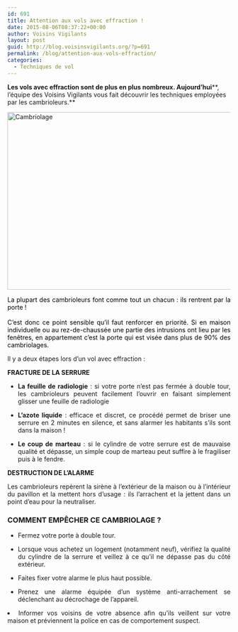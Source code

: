 ```yaml
---
id: 691
title: Attention aux vols avec effraction !
date: 2015-08-06T08:37:22+00:00
author: Voisins Vigilants
layout: post
guid: http://blog.voisinsvigilants.org/?p=691
permalink: /blog/attention-aux-vols-effraction/
categories:
  - Techniques de vol
---
```

**Les vols avec effraction sont de plus en plus nombreux. Aujourd’hui****, l’équipe des Voisins Vigilants vous fait découvrir les techniques employées par les cambrioleurs.**

[<img class="aligncenter size-full wp-image-692" src="./../../images/2015/08/Cambriolage.jpg" alt="Cambriolage" width="600" height="400" />](./../../images/2015/08/Cambriolage.jpg)

<p style="text-align: justify;">
  <span style="color: #000000;">La plupart des cambrioleurs font comme tout un chacun : ils rentrent par la porte !</span><br style="color: #000000;" /><br style="color: #000000;" /><span style="color: #000000;">C&rsquo;est donc ce point sensible qu&rsquo;il faut renforcer en priorité. Si en maison individuelle ou au rez-de-chaussée une partie des intrusions ont lieu par les fenêtres</span><span style="color: #000000;">, en appartement c&rsquo;est la porte qui est visée dans plus de 90% des cambriolages.</span>
</p>

<p style="text-align: justify;">
  Il y a deux étapes lors d&rsquo;un vol avec effraction :
</p>

<p style="text-align: justify;">
  <strong>FRACTURE DE LA SERRURE</strong>
</p>

<ul style="text-align: justify;">
  <li>
    <strong>La feuille de radiologie</strong> : si votre porte n’est pas fermée à double tour, les cambrioleurs peuvent facilement l’ouvrir en faisant simplement glisser une feuille de radiologie
  </li>
</ul>

<ul style="text-align: justify;">
  <li>
    <strong>L’azote liquide</strong> : efficace et discret, ce procédé permet de briser une serrure en 2 minutes en silence, et sans alarmer les habitants s’ils sont dans la maison !
  </li>
</ul>

<ul style="text-align: justify;">
  <li>
    <strong>Le coup de marteau</strong> : si le cylindre de votre serrure est de mauvaise qualité et dépasse, un simple coup de marteau peut suffire à le fragiliser puis à le fendre.
  </li>
</ul>

<p style="text-align: justify;">
  <strong>DESTRUCTION DE L&rsquo;ALARME</strong>
</p>

<p style="text-align: justify;">
  Les cambrioleurs repèrent la sirène à l’extérieur de la maison ou à l’intérieur du pavillon et la mettent hors d’usage : ils l’arrachent et la jettent dans un point d&rsquo;eau pour la neutraliser.
</p>

<h3 style="text-align: justify;">
  <strong>COMMENT EMPÊCHER CE CAMBRIOLAGE ?</strong>
</h3>

<ul style="text-align: justify;">
  <li>
    Fermez votre porte à double tour.
  </li>
</ul>

<ul style="text-align: justify;">
  <li>
    Lorsque vous achetez un logement (notamment neuf), vérifiez la qualité du cylindre de la serrure et veillez à ce qu’il ne dépasse pas du côté extérieur.
  </li>
</ul>

<ul style="text-align: justify;">
  <li>
    Faites fixer votre alarme le plus haut possible.
  </li>
</ul>

<ul style="text-align: justify;">
  <li>
    Prenez une alarme équipée d&rsquo;un système anti-arrachement se déclenchant au décrochage de l’appareil.
  </li>
</ul>

<li style="text-align: justify;">
  Informer vos voisins de votre absence afin qu&rsquo;ils veillent sur votre maison et préviennent la police en cas de comportement suspect.
</li>
